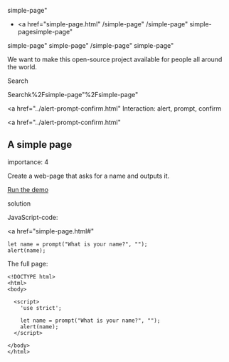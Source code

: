 simple-page"

-   <a href="simple-page.html"
    /simple-page"
    /simple-page"
    simple-pagesimple-page"

<!-- -->

simple-page"
simple-page"
/simple-page"
simple-page"

We want to make this open-source project available for people all around the world.

Search

Searchk%2Fsimple-page"%2Fsimple-page" </a>

<a href="../alert-prompt-confirm.html" Interaction: alert, prompt, confirm</span></a>

<a href="../alert-prompt-confirm.html"

## A simple page

<span class="task__importance" title="How important is the task, from 1 to 5">importance: 4</span>

Create a web-page that asks for a name and outputs it.

[Run the demo](simple-page.html#)

solution

JavaScript-code:

<a href="simple-page.html#"
<a href="simple-page.html#" class="toolbar__button toolbar__button_edit" title="open in sandbox"></a>

    let name = prompt("What is your name?", "");
    alert(name);

The full page:

    <!DOCTYPE html>
    <html>
    <body>

      <script>
        'use strict';

        let name = prompt("What is your name?", "");
        alert(name);
      </script>

    </body>
    </html>

